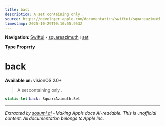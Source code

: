 ```yaml
---
title: back
description: A set containing only .
source: https://developer.apple.com/documentation/swiftui/squareazimuth/set/back
timestamp: 2025-10-29T00:10:55.953Z
---
```


**Navigation:** [Swiftui](/documentation/swiftui) › [squareazimuth](/documentation/swiftui/squareazimuth) › [set](/documentation/swiftui/squareazimuth/set)

**Type Property**

# back

**Available on:** visionOS 2.0+

> A set containing only .

```swift
static let back: SquareAzimuth.Set
```

---

*Extracted by [sosumi.ai](https://sosumi.ai) - Making Apple docs AI-readable.*
*This is unofficial content. All documentation belongs to Apple Inc.*
